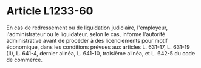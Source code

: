 # Article L1233-60

En cas de redressement ou de liquidation judiciaire, l'employeur, l'administrateur ou le liquidateur, selon le cas, informe l'autorité administrative avant de procéder à des licenciements pour motif économique, dans les conditions prévues aux articles L. 631-17, L. 631-19 (II), L. 641-4, dernier alinéa, L. 641-10, troisième alinéa, et L. 642-5 du code de commerce.
